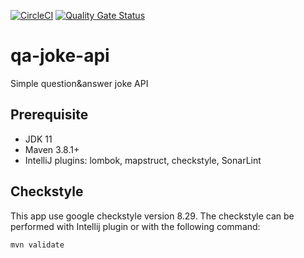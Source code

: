 [![CircleCI](https://circleci.com/gh/FrankyBBoy/qa-joke-api/tree/main.svg?style=svg)](https://circleci.com/gh/FrankyBBoy/qa-joke-api/tree/main)
[![Quality Gate Status](https://sonarcloud.io/api/project_badges/measure?project=FrankyBBoy_qa-joke-api&metric=alert_status)](https://sonarcloud.io/dashboard?id=FrankyBBoy_qa-joke-api)

# qa-joke-api
Simple question&amp;answer joke API

## Prerequisite
- JDK 11
- Maven 3.8.1+
- IntelliJ plugins: lombok, mapstruct, checkstyle, SonarLint

## Checkstyle
This app use google checkstyle version 8.29. The checkstyle can be performed with Intellij plugin or with the following command:
```
mvn validate
```

